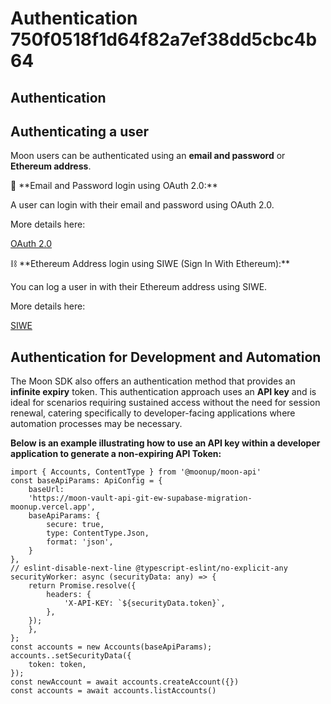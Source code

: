 # Authentication 750f0518f1d64f82a7ef38dd5cbc4b64

## Authentication

## Authenticating a user

Moon users can be authenticated using an **email and password** or **Ethereum address**.

📧 \*\*Email and Password login using OAuth 2.0:\*\*

A user can login with their email and password using OAuth 2.0.

More details here:

[OAuth 2.0](oauth-2-0-bb827a25ff8f4952abd36548961d97be.md)

⛓️ \*\*Ethereum Address login using SIWE (Sign In With Ethereum):\*\*

You can log a user in with their Ethereum address using SIWE.

More details here:

[SIWE](siwe-d911f742cd684feca1f334c41c785602.md)

## **Authentication for Development and Automation**

The Moon SDK also offers an authentication method that provides an **infinite expiry** token. This authentication approach uses an **API key** and is ideal for scenarios requiring sustained access without the need for session renewal, catering specifically to developer-facing applications where automation processes may be necessary.

**Below is an example illustrating how to use an API key within a developer application to generate a non-expiring API Token:**

```tsx
import { Accounts, ContentType } from '@moonup/moon-api'
const baseApiParams: ApiConfig = {
    baseUrl:
    'https://moon-vault-api-git-ew-supabase-migration-moonup.vercel.app',
    baseApiParams: {
        secure: true,
        type: ContentType.Json,
        format: 'json',
    }
},
// eslint-disable-next-line @typescript-eslint/no-explicit-any
securityWorker: async (securityData: any) => {
    return Promise.resolve({
        headers: {
            'X-API-KEY: `${securityData.token}`,
        },
    });
    },
};
const accounts = new Accounts(baseApiParams);
accounts..setSecurityData({
    token: token,
});
const newAccount = await accounts.createAccount({})
const accounts = await accounts.listAccounts()
```

